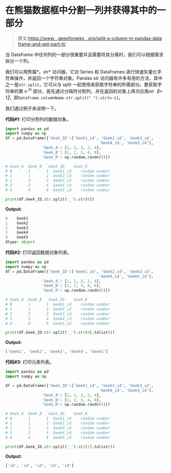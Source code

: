 # 在熊猫数据框中分割一列并获得其中的一部分

> 原文:[https://www . geesforgeks . org/split-a-column-in-pandas-data frame-and-get-part-it/](https://www.geeksforgeeks.org/split-a-column-in-pandas-dataframe-and-get-part-of-it/)

当 Dataframe 中任何列的一部分很重要并且需要将其分离时，我们可以根据需求拆分一个列。

我们可以用熊猫*。str* 访问器，它对 Series 和 Dataframes 进行快速矢量化字符串操作，并返回一个字符串对象。Pandas str 访问器有许多有用的方法，其中之一是`str.split`，它可以与 split 一起使用来获取字符串的所需部分。要获取字符串的第 *n <sup>th</sup>* 部分，首先通过分隔符分割列，并在返回的对象上再次应用*str【n-1】*，即`Dataframe.columnName.str.split(" ").str[n-1]`。

我们通过例子来说明一下。

**代码#1:** 打印分割列的数据对象。

```py
import pandas as pd
import numpy as np
df = pd.DataFrame({'Geek_ID':['Geek1_id', 'Geek2_id', 'Geek3_id', 
                                         'Geek4_id', 'Geek5_id'],
                'Geek_A': [1, 1, 3, 2, 4],
                'Geek_B': [1, 2, 3, 4, 6],
                'Geek_R': np.random.randn(5)})

# Geek_A  Geek_B   Geek_ID    Geek_R
# 0       1       1  Geek1_id    random number
# 1       1       2  Geek2_id    random number
# 2       3       3  Geek3_id    random number
# 3       2       4  Geek4_id    random number
# 4       4       6  Geek5_id    random number

print(df.Geek_ID.str.split('_').str[0])
```

**Output:**

```py
0    Geek1
1    Geek2
2    Geek3
3    Geek4
4    Geek5
dtype: object

```

**代码#2:** 打印返回数据对象列表。

```py
import pandas as pd
import numpy as np
df = pd.DataFrame({'Geek_ID':['Geek1_id', 'Geek2_id', 'Geek3_id',
                                         'Geek4_id', 'Geek5_id'],
                'Geek_A': [1, 1, 3, 2, 4],
                'Geek_B': [1, 2, 3, 4, 6],
                'Geek_R': np.random.randn(5)})

# Geek_A  Geek_B   Geek_ID    Geek_R
# 0       1       1  Geek1_id    random number
# 1       1       2  Geek2_id    random number
# 2       3       3  Geek3_id    random number
# 3       2       4  Geek4_id    random number
# 4       4       6  Geek5_id    random number

print(df.Geek_ID.str.split('_').str[0].tolist())
```

**Output:**

```py
['Geek1', 'Geek2', 'Geek3', 'Geek4', 'Geek5']

```

**代码#3:** 打印元素列表。

```py
import pandas as pd
import numpy as np

df = pd.DataFrame({'Geek_ID':['Geek1_id', 'Geek2_id', 'Geek3_id',
                                         'Geek4_id', 'Geek5_id'],
                'Geek_A': [1, 1, 3, 2, 4],
                'Geek_B': [1, 2, 3, 4, 6],
                'Geek_R': np.random.randn(5)})

# Geek_A  Geek_B   Geek_ID    Geek_R
# 0       1       1  Geek1_id    random number
# 1       1       2  Geek2_id    random number
# 2       3       3  Geek3_id    random number
# 3       2       4  Geek4_id    random number
# 4       4       6  Geek5_id    random number

print(df.Geek_ID.str.split('_').str[1].tolist())
```

**Output:**

```py
['id', 'id', 'id', 'id', 'id']

```